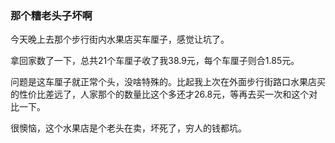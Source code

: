 ### 那个糟老头子坏啊

今天晚上去那个步行街内水果店买车厘子，感觉让坑了。

拿回家数了一下，总共21个车厘子收了我38.9元，每个车厘子则合1.85元。

问题是这车厘子就正常个头，没啥特殊的。比起我上次在外面步行街路口水果店买的性价比差远了，人家那个的数量比这个多还才26.8元，等再去买一次和这个对比一下。

很懊恼，这个水果店是个老头在卖，坏死了，穷人的钱都坑。